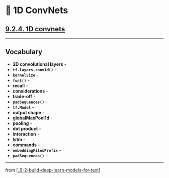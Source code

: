 # 🧬 1D ConvNets

## [**9.2.4.** 1D convnets](https://livebook.manning.com/book/deep-learning-with-javascript/chapter-9/129)

---

## **Vocabulary**

- **2D convolutional layers** -
- **`tf.layers.conv1d()`** -
- **`kernelSize`** -
- **`font()`** -
- **recall** -
- **considerations** -
- **trade-off** -
- **`padSequences()`** -
- **`tf.Model`** -
- **output shape** -
- **globalMaxPool1d** -
- **pooling** -
- **dot product** -
- **interaction** -
- **lstm** -
- **commands** -
- **`embeddingFilesPrefix`** -
- **`padSequences()`** -

---
from [[_9-2-build-deep-learn-models-for-text]]

[//begin]: # "Autogenerated link references for markdown compatibility"
[_9-2-build-deep-learn-models-for-text]: _9-2-build-deep-learn-models-for-text.md "🧬 Text Deep Learn Models"
[//end]: # "Autogenerated link references"
